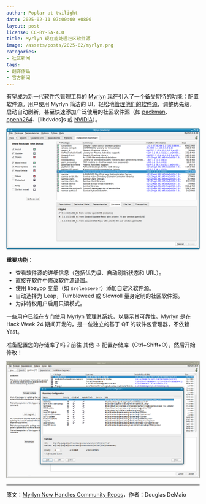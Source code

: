 ```yaml
---
author: Poplar at twilight
date: 2025-02-11 07:00:00 +0800
layout: post
license: CC-BY-SA-4.0
title: Myrlyn 现在能处理社区软件源
image: /assets/posts/2025-02/myrlyn.png
categories:
- 社区新闻
tags:
- 翻译作品
- 官方新闻
---
```


有望成为新一代软件包管理工具的 [Myrlyn] 现在引入了一个备受期待的功能：配置软件源。用户使用 Myrlyn 简洁的 UI，轻松地[管理他们的软件源]，调整优先级，启动自动刷新，甚至快速添加广泛使用的社区软件源（如 [packman]、[openh264]、[libdvdcs]s 或 [NVIDIA]）。

[packman]: http://ftp.gwdg.de/pub/linux/misc/packman/suse/openSUSE_Tumbleweed/
[openh264]: https://software.opensuse.org/package/openh264
[libdvdcss]: https://software.opensuse.org/package/libdvdcss
[NVIDIA]: https://www.nvidia.com/
[管理他们的软件源]: https://github.com/shundhammer/myrlyn/issues/69
[Myrlyn]: https://github.com/shundhammer/myrlyn

![](/assets/posts/2025-02/myrlyn3.png)

**重要功能：**

- 查看软件源的详细信息（包括优先级、自动刷新状态和 URL）。
- 直接在软件中修改软件源设置。
- 使用 libzypp 变量（如 `$releasever`）添加自定义软件源。
- 自动选择为 Leap，Tumbleweed 或 Slowroll 量身定制的社区软件源。
- 为非特权用户启用只读模式。

一些用户已经在专门使用 Myrlyn 管理其系统，以展示其可靠性。Myrlyn 是在 Hack Week 24 期间开发的，是一位独立的基于 QT 的软件包管理器，不依赖 Yast。

准备配置您的存储库了吗？前往 其他 → 配置存储库（Ctrl+Shift+O），然后开始修改！

![](/assets/posts/2025-02/myrlyn6.png)

----

原文：[Myrlyn Now Handles Community Repos](https://news.opensuse.org/2025/02/10/myrlyn-now-handles-community-repos/)，作者：Douglas DeMaio